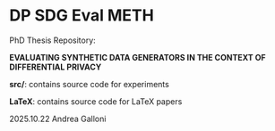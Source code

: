 # DP SDG Eval METH

PhD Thesis Repository:

**EVALUATING SYNTHETIC DATA GENERATORS IN THE CONTEXT OF DIFFERENTIAL PRIVACY**

**src/**: contains source code for experiments

**LaTeX**: contains source code for LaTeX papers

2025.10.22
Andrea Galloni
